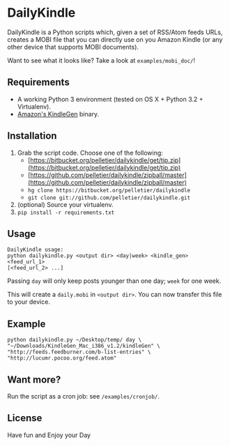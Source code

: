# DailyKindle

DailyKindle is a Python scripts which, given a set of RSS/Atom feeds URLs,
creates a MOBI file that you can directly use on you Amazon Kindle (or any other
device that supports MOBI documents).

Want to see what it looks like? Take a look at `examples/mobi_doc/`!


## Requirements

* A working Python 3 environment (tested on OS X + Python 3.2 + Virtualenv).
* [Amazon's KindleGen](http://www.amazon.com/gp/feature.html?docId=1000234621)
  binary.

## Installation

1. Grab the script code. Choose one of the following:
   * [https://bitbucket.org/pelletier/dailykindle/get/tip.zip](https://bitbucket.org/pelletier/dailykindle/get/tip.zip)
   * [https://github.com/pelletier/dailykindle/zipball/master](https://github.com/pelletier/dailykindle/zipball/master)
   * `hg clone https://bitbucket.org/pelletier/dailykindle`
   * `git clone git://github.com/pelletier/dailykindle.git`
2. (optional) Source your virtualenv.
3. `pip install -r requirements.txt`

## Usage

    DailyKindle usage:
    python dailykindle.py <output dir> <day|week> <kindle_gen> <feed_url_1>
    [<feed_url_2> ...]

Passing `day` will only keep posts younger than one day; `week` for one week.

This will create a `daily.mobi` in `<output dir>`. You can now transfer this
file to your device.

## Example

    python dailykindle.py ~/Desktop/temp/ day \
    "~/Downloads/KindleGen_Mac_i386_v1.2/kindleGen" \
    "http://feeds.feedburner.com/b-list-entries" \
    "http://lucumr.pocoo.org/feed.atom"

## Want more?

Run the script as a cron job: see `/examples/cronjob/`.

## License

Have fun and Enjoy your Day
